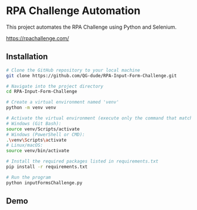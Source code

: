 # RPA Challenge Automation

This project automates the RPA Challenge using Python and Selenium.

https://rpachallenge.com/

## Installation
```bash
# Clone the GitHub repository to your local machine
git clone https://github.com/QG-dude/RPA-Input-Form-Challenge.git

# Navigate into the project directory
cd RPA-Input-Form-Challenge

# Create a virtual environment named 'venv'
python -m venv venv

# Activate the virtual environment (execute only the command that matches your system)
# Windows (Git Bash):
source venv/Scripts/activate
# Windows (PowerShell or CMD):
.\venv\Scripts\activate
# Linux/macOS:
source venv/bin/activate

# Install the required packages listed in requirements.txt
pip install -r requirements.txt

# Run the program
python inputFormsChallenge.py
```

## Demo
